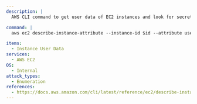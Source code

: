 ```yaml
---
description: |
  AWS CLI command to get user data of EC2 instances and look for secrets.

command: |
  aws ec2 describe-instance-attribute --instance-id $id --attribute userData --output text --query "UserData.Value" | base64 --decode

items:
  - Instance User Data
services:
  - AWS EC2
OS:
  - Internal
attack_types:
  - Enumeration
references:
  - https://docs.aws.amazon.com/cli/latest/reference/ec2/describe-instance-attribute.html
---
```

